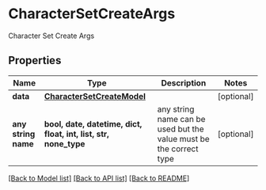 # CharacterSetCreateArgs

Character Set Create Args

## Properties
Name | Type | Description | Notes
------------ | ------------- | ------------- | -------------
**data** | [**CharacterSetCreateModel**](CharacterSetCreateModel.md) |  | [optional] 
**any string name** | **bool, date, datetime, dict, float, int, list, str, none_type** | any string name can be used but the value must be the correct type | [optional]

[[Back to Model list]](../README.md#documentation-for-models) [[Back to API list]](../README.md#documentation-for-api-endpoints) [[Back to README]](../README.md)


